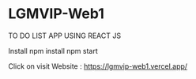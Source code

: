 # LGMVIP-Web1
TO DO LIST APP USING REACT  JS

Install
npm install
npm start

Click on visit Website : https://lgmvip-web1.vercel.app/
